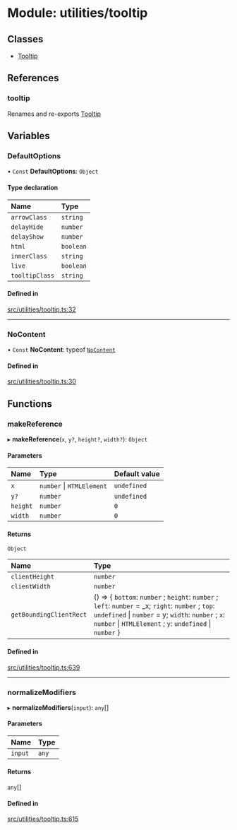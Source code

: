 # Module: utilities/tooltip

## Classes

- [Tooltip](../classes/utilities_tooltip_Tooltip.md)

## References

### tooltip

Renames and re-exports [Tooltip](../classes/utilities_tooltip_Tooltip.md)

## Variables

### DefaultOptions

• `Const` **DefaultOptions**: `Object`

#### Type declaration

| Name | Type |
| :------ | :------ |
| `arrowClass` | `string` |
| `delayHide` | `number` |
| `delayShow` | `number` |
| `html` | `boolean` |
| `innerClass` | `string` |
| `live` | `boolean` |
| `tooltipClass` | `string` |

#### Defined in

[src/utilities/tooltip.ts:32](https://github.com/FrankerFaceZ/FrankerFaceZ/blob/master/src/utilities/tooltip.ts#L32)

___

### NoContent

• `Const` **NoContent**: typeof [`NoContent`](utilities_tooltip.md#nocontent)

#### Defined in

[src/utilities/tooltip.ts:30](https://github.com/FrankerFaceZ/FrankerFaceZ/blob/master/src/utilities/tooltip.ts#L30)

## Functions

### makeReference

▸ **makeReference**(`x`, `y?`, `height?`, `width?`): `Object`

#### Parameters

| Name | Type | Default value |
| :------ | :------ | :------ |
| `x` | `number` \| `HTMLElement` | `undefined` |
| `y?` | `number` | `undefined` |
| `height` | `number` | `0` |
| `width` | `number` | `0` |

#### Returns

`Object`

| Name | Type |
| :------ | :------ |
| `clientHeight` | `number` |
| `clientWidth` | `number` |
| `getBoundingClientRect` | () => \{ `bottom`: `number` ; `height`: `number` ; `left`: `number` = \_x; `right`: `number` ; `top`: `undefined` \| `number` = y; `width`: `number` ; `x`: `number` \| `HTMLElement` ; `y`: `undefined` \| `number`  } |

#### Defined in

[src/utilities/tooltip.ts:639](https://github.com/FrankerFaceZ/FrankerFaceZ/blob/master/src/utilities/tooltip.ts#L639)

___

### normalizeModifiers

▸ **normalizeModifiers**(`input`): `any`[]

#### Parameters

| Name | Type |
| :------ | :------ |
| `input` | `any` |

#### Returns

`any`[]

#### Defined in

[src/utilities/tooltip.ts:615](https://github.com/FrankerFaceZ/FrankerFaceZ/blob/master/src/utilities/tooltip.ts#L615)
